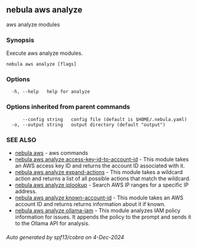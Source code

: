 ## nebula aws analyze

aws analyze modules

### Synopsis

Execute aws analyze modules.

```
nebula aws analyze [flags]
```

### Options

```
  -h, --help   help for analyze
```

### Options inherited from parent commands

```
      --config string   config file (default is $HOME/.nebula.yaml)
  -o, --output string   output directory (default "output")
```

### SEE ALSO

* [nebula aws](nebula_aws.md)	 - aws commands
* [nebula aws analyze access-key-id-to-account-id](nebula_aws_analyze_access-key-id-to-account-id.md)	 - This module takes an AWS access key ID and returns the account ID associated with it.
* [nebula aws analyze expand-actions](nebula_aws_analyze_expand-actions.md)	 - This module takes a wildcard action and returns a list of all possible actions that match the wildcard.
* [nebula aws analyze iplookup](nebula_aws_analyze_iplookup.md)	 - Search AWS IP ranges for a specific IP address.
* [nebula aws analyze known-account-id](nebula_aws_analyze_known-account-id.md)	 - This module takes an AWS account ID and returns returns information about it if known.
* [nebula aws analyze ollama-iam](nebula_aws_analyze_ollama-iam.md)	 - This module analyzes IAM policy information for issues. It appends the policy to the prompt and sends it to the Ollama API for analysis.

###### Auto generated by spf13/cobra on 4-Dec-2024
